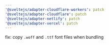 ```yaml
---
'@sveltejs/adapter-cloudflare-workers': patch
'@sveltejs/adapter-cloudflare': patch
'@sveltejs/adapter-netlify': patch
'@sveltejs/adapter-vercel': patch
---
```


fix: copy `.woff` and `.ttf` font files when bundling
